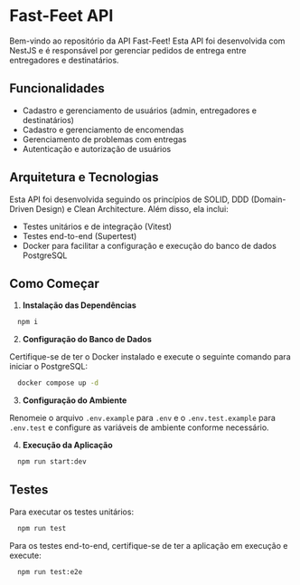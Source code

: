# Fast-Feet API

Bem-vindo ao repositório da API Fast-Feet! Esta API foi desenvolvida com NestJS e é responsável por gerenciar pedidos de entrega entre entregadores e destinatários.

## Funcionalidades

- Cadastro e gerenciamento de usuários (admin, entregadores e destinatários)
- Cadastro e gerenciamento de encomendas
- Gerenciamento de problemas com entregas
- Autenticação e autorização de usuários

## Arquitetura e Tecnologias

Esta API foi desenvolvida seguindo os princípios de SOLID, DDD (Domain-Driven Design) e Clean Architecture. Além disso, ela inclui:

- Testes unitários e de integração (Vitest)
- Testes end-to-end (Supertest)
- Docker para facilitar a configuração e execução do banco de dados PostgreSQL

## Como Começar

1. **Instalação das Dependências**

```bash
  npm i
```

2. **Configuração do Banco de Dados**

Certifique-se de ter o Docker instalado e execute o seguinte comando para iniciar o PostgreSQL:

```bash
  docker compose up -d
```


3. **Configuração do Ambiente**

Renomeie o arquivo `.env.example` para `.env` e o `.env.test.example` para `.env.test` e configure as variáveis de ambiente conforme necessário.

4. **Execução da Aplicação**

```bash
  npm run start:dev
```


## Testes

Para executar os testes unitários:

```bash
  npm run test
```

Para os testes end-to-end, certifique-se de ter a aplicação em execução e execute:

```bash
  npm run test:e2e
```